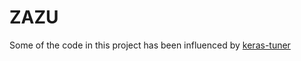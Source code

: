 # ZAZU

Some of the code in this project has been influenced by [keras-tuner](https://github.com/keras-team/keras-tuner)